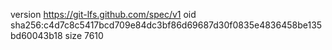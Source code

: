 version https://git-lfs.github.com/spec/v1
oid sha256:c4d7c8c5417bcd709e84dc3bf86d69687d30f0835e4836458be135bd60043b18
size 7610
